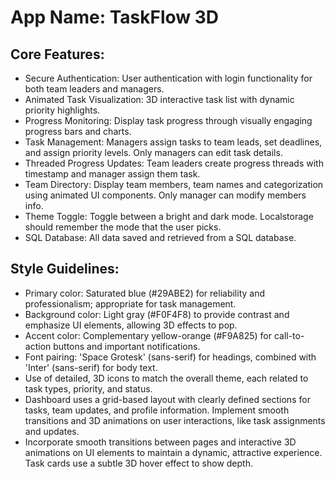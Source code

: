 # **App Name**: TaskFlow 3D

## Core Features:

- Secure Authentication: User authentication with login functionality for both team leaders and managers.
- Animated Task Visualization: 3D interactive task list with dynamic priority highlights.
- Progress Monitoring: Display task progress through visually engaging progress bars and charts.
- Task Management: Managers assign tasks to team leads, set deadlines, and assign priority levels. Only managers can edit task details.
- Threaded Progress Updates: Team leaders create progress threads with timestamp and manager assign them task.
- Team Directory: Display team members, team names and categorization using animated UI components. Only manager can modify members info.
- Theme Toggle: Toggle between a bright and dark mode. Localstorage should remember the mode that the user picks.
- SQL Database: All data saved and retrieved from a SQL database.

## Style Guidelines:

- Primary color: Saturated blue (#29ABE2) for reliability and professionalism; appropriate for task management.
- Background color: Light gray (#F0F4F8) to provide contrast and emphasize UI elements, allowing 3D effects to pop.
- Accent color: Complementary yellow-orange (#F9A825) for call-to-action buttons and important notifications.
- Font pairing: 'Space Grotesk' (sans-serif) for headings, combined with 'Inter' (sans-serif) for body text.
- Use of detailed, 3D icons to match the overall theme, each related to task types, priority, and status.
- Dashboard uses a grid-based layout with clearly defined sections for tasks, team updates, and profile information. Implement smooth transitions and 3D animations on user interactions, like task assignments and updates.
- Incorporate smooth transitions between pages and interactive 3D animations on UI elements to maintain a dynamic, attractive experience. Task cards use a subtle 3D hover effect to show depth.
